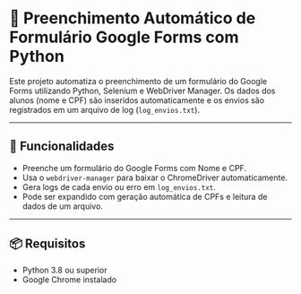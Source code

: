 # 📝 Preenchimento Automático de Formulário Google Forms com Python

Este projeto automatiza o preenchimento de um formulário do Google Forms utilizando Python, Selenium e WebDriver Manager. Os dados dos alunos (nome e CPF) são inseridos automaticamente e os envios são registrados em um arquivo de log (`log_envios.txt`).

---

## 🚀 Funcionalidades

- Preenche um formulário do Google Forms com Nome e CPF.
- Usa o `webdriver-manager` para baixar o ChromeDriver automaticamente.
- Gera logs de cada envio ou erro em `log_envios.txt`.
- Pode ser expandido com geração automática de CPFs e leitura de dados de um arquivo.

---

## 📦 Requisitos

- Python 3.8 ou superior
- Google Chrome instalado

